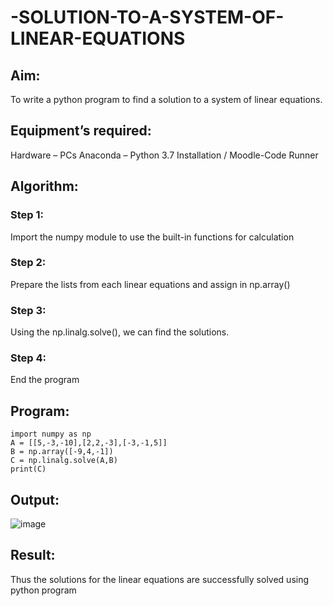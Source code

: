# -SOLUTION-TO-A-SYSTEM-OF-LINEAR-EQUATIONS
## Aim:
To write a python program to find a solution to a system of linear equations.

## Equipment’s required:
Hardware – PCs
Anaconda – Python 3.7 Installation / Moodle-Code Runner
## Algorithm:
### Step 1:
Import the numpy module to use the built-in functions for calculation

### Step 2:
Prepare the lists from each linear equations and assign in np.array()

### Step 3:
Using the np.linalg.solve(), we can find the solutions.

### Step 4:
End the program

## Program:
```
import numpy as np
A = [[5,-3,-10],[2,2,-3],[-3,-1,5]]
B = np.array([-9,4,-1])
C = np.linalg.solve(A,B)
print(C)
```
## Output:
![image](https://github.com/user-attachments/assets/932b156d-95e6-40ea-b089-60f092acb318)


## Result:
Thus the solutions for the linear equations are successfully solved using python program
